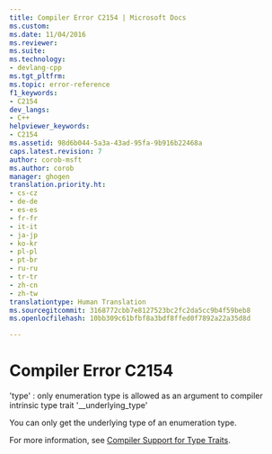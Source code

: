 ```yaml
---
title: Compiler Error C2154 | Microsoft Docs
ms.custom: 
ms.date: 11/04/2016
ms.reviewer: 
ms.suite: 
ms.technology:
- devlang-cpp
ms.tgt_pltfrm: 
ms.topic: error-reference
f1_keywords:
- C2154
dev_langs:
- C++
helpviewer_keywords:
- C2154
ms.assetid: 98d6b044-5a3a-43ad-95fa-9b916b22468a
caps.latest.revision: 7
author: corob-msft
ms.author: corob
manager: ghogen
translation.priority.ht:
- cs-cz
- de-de
- es-es
- fr-fr
- it-it
- ja-jp
- ko-kr
- pl-pl
- pt-br
- ru-ru
- tr-tr
- zh-cn
- zh-tw
translationtype: Human Translation
ms.sourcegitcommit: 3168772cbb7e8127523bc2fc2da5cc9b4f59beb8
ms.openlocfilehash: 10bb309c61bfbf8a3bdf8ffed0f7892a22a35d8d

---
```

# Compiler Error C2154
'type' : only enumeration type is allowed as an argument to compiler intrinsic type trait '__underlying_type'  
  
 You can only get the underlying type of an enumeration type.  
  
 For more information, see [Compiler Support for Type Traits](../../windows/compiler-support-for-type-traits-cpp-component-extensions.md).


<!--HONumber=Jan17_HO1-->


